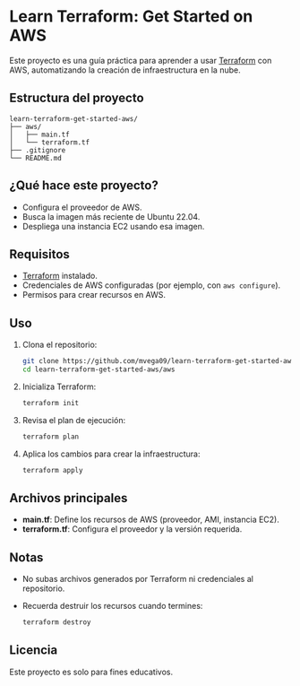 # Learn Terraform: Get Started on AWS

Este proyecto es una guía práctica para aprender a usar [Terraform](https://www.terraform.io/) con AWS, automatizando la creación de infraestructura en la nube.

## Estructura del proyecto

```
learn-terraform-get-started-aws/
├── aws/
│   ├── main.tf
│   └── terraform.tf
├── .gitignore
└── README.md
```

## ¿Qué hace este proyecto?

- Configura el proveedor de AWS.
- Busca la imagen más reciente de Ubuntu 22.04.
- Despliega una instancia EC2 usando esa imagen.

## Requisitos

- [Terraform](https://www.terraform.io/downloads.html) instalado.
- Credenciales de AWS configuradas (por ejemplo, con `aws configure`).
- Permisos para crear recursos en AWS.

## Uso

1. Clona el repositorio:

   ```bash
   git clone https://github.com/mvega09/learn-terraform-get-started-aws.git
   cd learn-terraform-get-started-aws/aws
   ```

2. Inicializa Terraform:

   ```bash
   terraform init
   ```

3. Revisa el plan de ejecución:

   ```bash
   terraform plan
   ```

4. Aplica los cambios para crear la infraestructura:

   ```bash
   terraform apply
   ```

## Archivos principales

- **main.tf**: Define los recursos de AWS (proveedor, AMI, instancia EC2).
- **terraform.tf**: Configura el proveedor y la versión requerida.

## Notas

- No subas archivos generados por Terraform ni credenciales al repositorio.
- Recuerda destruir los recursos cuando termines:

  ```bash
  terraform destroy
  ```

## Licencia

Este proyecto es solo para fines educativos.

